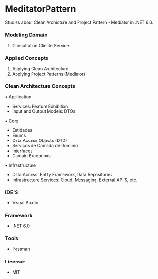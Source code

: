 # MeditatorPattern

Studies about Clean Archicture and Project Pattern - Mediator in .NET 6.0.


### Modeling Domain

1. Consultation Cliente Service.

### Applied Concepts

1. Applying Clean Architecture.
2. Applying Project Patterns (Mediator)


### Clean Architecture Concepts

•	Application

- Services: Feature Exhibition
- Input and Output Models: DTOs

•	Core 

 - Entidades
 - Enums
 - Data Access Objects (DTO)
 - Serviços de Camada de Domínio 
 - Interfaces
 - Domain Exceptions

•   Infrastructure

- Data Access: Entity Framework, Data Repositories
- Infrastructure Services: Cloud, Messaging, External API'S, etc.

### IDE'S

- Visual Studio

### Framework

- .NET 6.0

### Tools

- Postman

### License: 

- MIT
